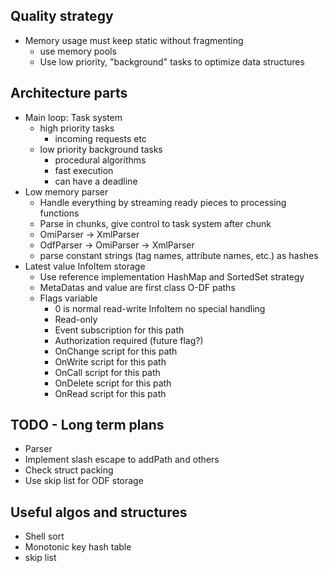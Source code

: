 

Quality strategy
-------------


* Memory usage must keep static without fragmenting
  - use memory pools
  - Use low priority, "background" tasks to optimize data structures 


Architecture parts
----------------

* Main loop: Task system
  - high priority tasks
    - incoming requests etc
  - low priority background tasks
    - procedural algorithms
    - fast execution
    - can have a deadline
* Low memory parser
  - Handle everything by streaming ready pieces to processing functions
  - Parse in chunks, give control to task system after chunk
  - OmiParser -> XmlParser
  - OdfParser -> OmiParser -> XmlParser
  - parse constant strings (tag names, attribute names, etc.) as hashes
* Latest value InfoItem storage
  - Use reference implementation HashMap and SortedSet strategy
  - MetaDatas and value are first class O-DF paths
  - Flags variable
    - 0 is normal read-write InfoItem no special handling
    - Read-only
    - Event subscription for this path
    - Authorization required (future flag?)
    - OnChange script for this path
    - OnWrite script for this path
    - OnCall script for this path
    - OnDelete script for this path
    - OnRead script for this path


TODO - Long term plans
---------------

* Parser
* Implement slash escape to addPath and others
* Check struct packing
* Use skip list for ODF storage

Useful algos and structures
--------------------

* Shell sort
* Monotonic key hash table
* skip list
